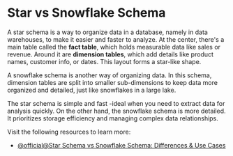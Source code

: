 # Star vs Snowflake Schema

A star schema is a way to organize data in a database, namely in data warehouses, to make it easier and faster to analyze. At the center, there's a main table called the **fact table**, which holds measurable data like sales or revenue. Around it are **dimension tables**, which add details like product names, customer info, or dates. This layout forms a star-like shape.

A snowflake schema is another way of organizing data. In this schema, dimension tables are split into smaller sub-dimensions to keep data more organized and detailed, just like snowflakes in a large lake. 

The star schema is simple and fast -ideal when you need to extract data for analysis quickly. On the other hand, the snowflake schema is more detailed. It prioritizes storage efficiency and managing complex data relationships. 

Visit the following resources to learn more:

- [@official@Star Schema vs Snowflake Schema: Differences & Use Cases](https://www.datacamp.com/blog/star-schema-vs-snowflake-schema)
